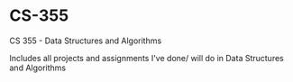 # CS-355
CS 355 - Data Structures and Algorithms

Includes all projects and assignments I've done/ will do in Data Structures and Algorithms
